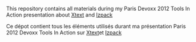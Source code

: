 This repository contains all materials during my Paris Devoxx 2012 Tools In Action presentation about [Xtext](http://www.eclipse.org/Xtext) and [Izpack](http://izpack.org)

Ce dépot contient tous les éléments utilisés durant ma présentation Paris 2012 Devoxx Tools In Action sur [Xtext](http://www.eclipse.org/Xtext)et [Izpack](http://izpack.org)
